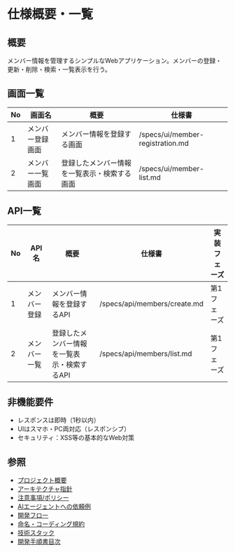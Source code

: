 # 仕様概要・一覧

## 概要

メンバー情報を管理するシンプルなWebアプリケーション。メンバーの登録・更新・削除・検索・一覧表示を行う。

## 画面一覧

| No  | 画面名             | 概要                                   | 仕様書                           |
| --- | ------------------ | -------------------------------------- | -------------------------------- |
| 1   | メンバー登録画面   | メンバー情報を登録する画面             | /specs/ui/member-registration.md |
| 2   | メンバー一覧画面 | 登録したメンバー情報を一覧表示・検索する画面 | /specs/ui/member-list.md         |

## API一覧

| No  | API名          | 概要                                  | 仕様書                       | 実装フェーズ |
| --- | -------------- | ------------------------------------- | ---------------------------- | ------------ |
| 1   | メンバー登録   | メンバー情報を登録するAPI             | /specs/api/members/create.md | 第1フェーズ  |
| 2   | メンバー一覧   | 登録したメンバー情報を一覧表示・検索するAPI | /specs/api/members/list.md   | 第1フェーズ  |

## 非機能要件

- レスポンスは即時（1秒以内）
- UIはスマホ・PC両対応（レスポンシブ）
- セキュリティ：XSS等の基本的なWeb対策

## 参照

- [プロジェクト概要](./README.md)
- [アーキテクチャ指針](./docs/architecture.md)
- [注意事項/ポリシー](./docs/policies.md)
- [AIエージェントへの依頼例](./docs/prompts-examples.md)
- [開発フロー](./docs/development-flow.md)
- [命名・コーディング規約](./docs/conventions.md)
- [技術スタック](./docs/stack.md)
- [開発手順書目次](./INSTRUCTIONS.md)
